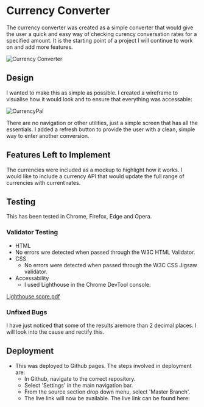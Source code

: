 # Currency Converter

The currency converter was created as a simple converter that would give the user a quick and easy way of checking curency conversation rates for a specified amount.  It is the starting point of a project I will continue to work on and add more features.

![Currency Converter ](https://github.com/BwhelanKK/Currency-Converter/assets/44683806/e1db2ec0-b0eb-40e9-a8b1-ee9110757dc9)

## Design

I wanted to make this as simple as possible.  I created a wireframe to visualise how it would look and to ensure that everything was accessable:

![CurrencyPal](https://github.com/BwhelanKK/Currency-Converter/assets/44683806/f4c103f7-90ca-4c9c-8f41-62987755454d)

There are no navigation or other utilities, just a simple screen that has all the essentials.  I added a refresh button to provide the user with a clean, simple way to enter another conversion.

## Features Left to Implement

The currencies were included as a mockup to highlight how it works.  I would like to include a currency API that would update the full range of currencies with current rates.

## Testing 

This has been tested in Chrome, Firefox, Edge and Opera.

### Validator Testing

- HTML
 - No errors wre detected when passed through the W3C HTML Validator.
- CSS
  - No errors were detected when passed through the W3C CSS Jigsaw validator.
- Accessability
  - I used Lighthouse in the Chrome DevTool console:
       
[Lighthouse score.pdf](https://github.com/BwhelanKK/Currency-Converter/files/13933188/Lighthouse.score.pdf)

### Unfixed Bugs

I have just noticed that some of the results aremore than 2 decimal places.  I will look into the cause and rectify this.

## Deployment

- This was deployed to Github pages.  The steps involved in deployment are:
  - In Github, navigate to the correct repository.
  - Select 'Settings' in the main navigation bar.
  - From the source section drop down menu, select 'Master Branch'.
  - The live link will now be available.
The live link can be found here:



